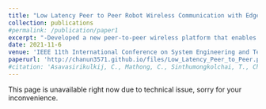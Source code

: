 ```yaml
---
title: "Low Latency Peer to Peer Robot Wireless Communication with Edge Computing"
collection: publications
#permalink: /publication/paper1
excerpt: "-Developed a new peer-to-peer wireless platform that enables real-time communication for multiple robot system. <br/>-Utilized the high bandwidth and low latency wireless platform to facilitate seamless interaction between mobile robots and articulated robot for smart factories. Link to the conference paper can be found below....."
date: 2021-11-6
venue: 'IEEE 11th International Conference on System Engineering and Technology 2021 (ICSET2021)'
paperurl: 'http://chanun3571.github.io/files/Low_Latency_Peer_to_Peer.pdf'
#citation: 'Asavasirikulkij, C., Mathong, C., Sinthumongkolchai, T., Chancharoen, R. and Asdomwised, W., 2021, November. Low latency peer to peer robot wireless communication with edge computing. In 2021 IEEE 11th International Conference on System Engineering and Technology (ICSET) (pp. 100-105). IEEE.'
---
```

This page is unavailable right now due to technical issue, sorry for your inconvenience.